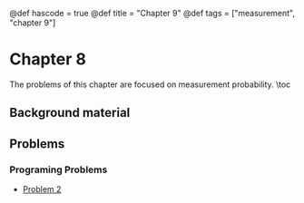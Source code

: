 @def hascode = true
@def title = "Chapter 9"
@def tags = ["measurement", "chapter 9"]
# Chapter 8
The problems of this chapter are focused on measurement probability.
\toc
## Background material


## Problems

### Programing Problems
- [Problem 2](../ch9_problems/pp2)
